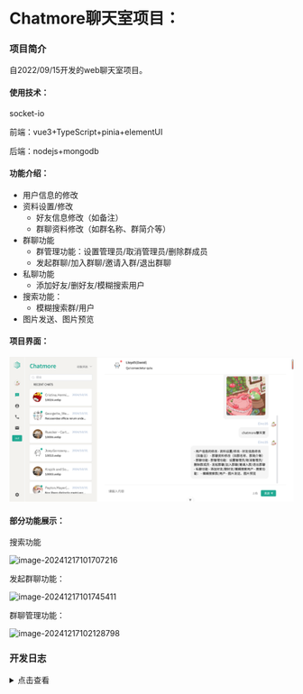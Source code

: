 # Chatmore聊天室项目：

### 项目简介

自2022/09/15开发的web聊天室项目。

#### 使用技术：

socket-io

前端：vue3+TypeScript+pinia+elementUI

后端：nodejs+mongodb

#### 功能介绍：

- 用户信息的修改
- 资料设置/修改
  - 好友信息修改（如备注）
  - 群聊资料修改（如群名称、群简介等）
- 群聊功能
  - 群管理功能：设置管理员/取消管理员/删除群成员
  - 发起群聊/加入群聊/邀请入群/退出群聊
- 私聊功能
  - 添加好友/删好友/模糊搜索用户
- 搜索功能：
  - 模糊搜索群/用户
- 图片发送、图片预览



#### 项目界面：

![image-20241217101629283](assets/image-20241217101629283.png)

#### 部分功能展示：

搜索功能

![image-20241217101707216](项目简介.assets/image-20241217101707216.png)

发起群聊功能：

![image-20241217101745411](项目简介.assets/image-20241217101745411.png)

群聊管理功能：

![image-20241217102128798](项目简介.assets/image-20241217102128798.png)

### 开发日志

<details>
<summary>点击查看</summary>

#### 项目创建流程：基于 vite 创建

```
npm create vue@latest
pinia√
router√
```

#### 引入ant-design

```
npm install ant-design-vue@4.x --save
```

由于使用的是Vite，采用按需引入的方式：

https://antdv.com/docs/vue/introduce-cn

（后面改用elementui了）

#### 想法记录：

想要做有伸缩按钮的侧边栏（不适合，已pass

将数据存在pinia里，在pinia中初始化socket连接和监听socket事件。

#### 开发心路历程：

9.15~9.17

发送注册邮件，存储注册用户信息

token验证登录

查询用户是否存在，某用户是否为另一用户好友，查询群，查询用户是否在群中

获取用户信息，修改用户信息，用户的好友信息（备注）

9.18：

发送重置密码邮件，加载重置密码页面，重置密码

9.18~9.19：

发起好友请求，处理好友申请

文件上传

9.19~9.20：

建群，邀请入群，申请入群

（到9.20为止主要是后端开发）

9.20至10/19：

- 群功能重写&优化

- 私聊、群聊重写。

- 实现：实时聊天，实时发送、接收好友申请、加群申请，处理好友申请、群聊邀请9.25

- 首页界面构建：聊天信息+申请/邀请信息+好友列表

- 优化细节：消息滚动到底部、刷新聊天列表、在聊天列表中实时显示最新message和time。

10/13：

还在整理思路。

- 学习了mongodb假数据生成，不过生成的假数据细节处还有待优化。

- 发现pinia持久化插件会带来pinia数据更新慢的问题，不知是否因为localstorage存取引起，前段时间一直被这个问题折磨。

  （10/13，似乎还存在，但关闭后确实快了很多。）

  （11/10，发现其实是调试插件带来的问题，已解决。）

- 优化了关于计算群聊未读消息数的问题，可以给群成员设置lastViewedAt，然后和从低往高排序后的群消息比较，计算得到未读消息数。

- PersonCard组件应绑定点击事件，向index.vue传递id，然后index.vue再根据id生成聊天页面。

- GroupGather获取不到Message，还待解决。

```javascript
const groupMessagePromise = groupMap.map(async (item) => {
      const groupMessages = await Group_Message.find({ groupId: item.groupId }).sort({ timestamp: 1 });
      for (const message of groupMessages) {
        if (!userArr[message.userId]) {
          userArr[message.userId] = await this.userRepository.findOne({ userId: message.userId });
        }
      }
      return groupMessages;
    });
```

10/14：

GroupGather已经获取到Message！但我有个疑惑，为什么直接向find到的对象插入数据不行，重构融合后就行？这是个还待解决的问题。（已解决。）

userGather还有些问题。

pinia数据更新慢的问题解决了！！！退出重进会有上一个用户残留数据的问题也解决了，this.$reset()，以及在组件中引入pinia数据时要用computed

10/18：

优化了ChatList-PersonCard监听代码，减少了性能开销，以及新加了自动刷新聊天列表，将最新消息顶上前端的功能。遇到了很多bug。

```typescript
// 监听 messageGather 的变化
watch(() => chatStore.messageGather[id], (newMessageGather) => {
  if (id && newMessageGather && Array.isArray(newMessageGather)) {
    if (newMessageGather.length !== 0) {
      message.value = newMessageGather.at(-1).messageText;
    }
    //将刷新聊天列表的功能放到这里，这样无论是接还是收，只要messageGather改变了都可以刷新聊天列表
    const index=chatMap.value.findIndex(item=>item.id===id);
    const item = chatMap.value.splice(index,1)[0]
    item.timestamp=new Date()
    chatMap.value.unshift(item);
  }
}, { deep: true ,immediate:true}); // 深度监听
```

chatMap.splice返回的是Array，要想拿到被删除的数据需要配合索引值。

10/21~10/22：

- 发起加好友申请
- 通过/拒绝/忽视好友申请
- 好友申请被通过

问题：![image-20241022153213035](项目简介.assets/image-20241022153213035.png)

10/23：

写到删除好友逻辑时发现，如果单纯地删除userGather中key为id的部分，会连同群成员信息、请求用户信息一起丢失，所以最好是userGather中存储基础信息，friendGather中存储好友信息，并将Member信息存入groupGather中。

删除的时候只需删除friendGather部分就可以。

![image-20241023112712571](项目简介.assets/image-20241023112712571.png)

userGather中存储基本信息：_id，username,state,profilePicture,signature

<img src="C:\Users\sleepypup\AppData\Roaming\Typora\typora-user-images\image-20241023112212310.png" alt="image-20241023112212310" style="zoom:70%;" />

friendGather中存储好友信息：_id，createdAt，profilePicture，signature，lastViewedAt

<img src="C:\Users\sleepypup\AppData\Roaming\Typora\typora-user-images\image-20241023112308632.png" alt="image-20241023112308632" style="zoom:80%;" />

MemberGather中存储群组成员信息？

将memberData存入groupGather里？

```
groupGather.members{

​	id{
		_id:...,
		role:...
​	}

}
```

![image-20241023113110324](项目简介.assets/image-20241023113110324.png)

有些冗余。

![image-20241023223050434](项目简介.assets/image-20241023223050434.png)





![image-20241025223021060](项目简介.assets/image-20241025223021060.png)

已开发到建群和邀请进群功能：

优化：点开群聊天页面时才获取相关members数据，也就将members的userDetail信息存入userGather中，然后在群中加入admin信息。

10/26：

优化一些细节。

接下来要做的事：

- search识别好友和非好友
- input框模糊搜索
- 解决点击聊天卡片跳转双页面bug（冒泡了
- 解决改变query参数但路由相同时页面不会跳转bug
- 监听socket事件发送通知
- 屏蔽群消息
- 群邀请
- 群资料修改页面
- 优化：??运算符

细枝末节bug：

- 邀请入群时初始页面的checkAll不会根据include自动变换

![image-20241026223056884](项目简介.assets/image-20241026223056884.png)

已实现：

- groupNickname更改 10.27
- 优化了getAllData中获取request的逻辑
- 退群
- 申请入群（广播所有管理员）（后面需要优化，入群的通知信息需要广播给所有在群内的群员）
- 优化了刷新页面重新connect到服务器的代码
- 优化了退出登录逻辑，防止页面跳转前token已经移除，造成退出时聊天页面仍旧进行路由请求的bug![image-20241027203529690](项目简介.assets/image-20241027203529690.png)

待优化：senders和members最好合并到一起。（现在看来好像不是，公告信息不能广播给已经退群的sender）

优化群聊member结构

</details>

